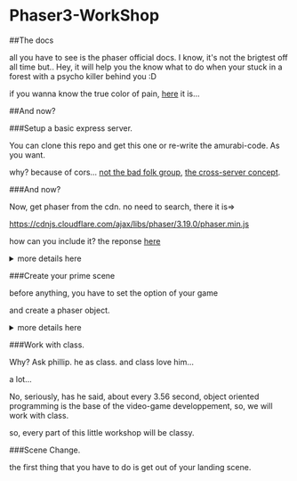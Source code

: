 # Phaser3-WorkShop

##The docs

all you have to see is the phaser official docs.
I know, it's not the brigtest off all time but.. 
Hey, it will help you the know what to do when your stuck in a forest with a psycho killer behind you :D

if you wanna know the true color of pain, [here](https://phaser.io/) it is...

##And now?

###Setup a basic express server. 

You can clone this repo and get this one or re-write the amurabi-code.
As you want.

why? because of cors... [not the bad folk group](https://www.youtube.com/watch?v=vzerbXFwGCE), [the cross-server concept](https://www.google.com/search?q=cors&rlz=1C1CHBF_frBE877BE877&oq=cors&aqs=chrome.0.69i59l3j0l5.807j0j4&sourceid=chrome&ie=UTF-8).

###And now?

Now, get phaser from the cdn.
no need to search, there it is=>

https://cdnjs.cloudflare.com/ajax/libs/phaser/3.19.0/phaser.min.js

how can you include it? 
the reponse [here](https://sd.keepcalms.com/i/keep-calm-and-read-the-fucking-manual-2.png)

<details>
 <summary>more details here</summary>
 HAHAHAHAHA. GOTCHA.

 No, seriously, you can include it like any javascript frontend library whit a script tag.
</details>

###Create your prime scene

before anything, you have to set the option of your game

and create a phaser object.

<details>
 <summary>more details here</summary>

in a index.js file=>
```javascript
 var config = {
    type: Phaser.AUTO,
    width: 800,
    height: 600,
    physics: {
        default: 'arcade',
        arcade: {
            gravity: { y: 0, x: 0 }
        }
    },
    scene: [LandingScene]
};

const game = new Phaser.Game(config);
``` 

in another js file.
(don't forget to add it to your HTML file)

```javascript
class LandingScene extends Phaser.Scene{
    constructor() {
        super("LandingScene");
    }

    preload (){
    }

    create (){
    }

    update(){
    }
}
``` 
</details>

###Work with class. 

Why?
Ask phillip.
he as class. 
and class love him... 

a lot...

No, seriously, has he said, about every 3.56 second, object oriented programming is the base of the video-game developpement, so, we will work with class.

so, every part of this little workshop will be classy.

###Scene Change. 

the first thing that you have to do is get out of your landing scene.



